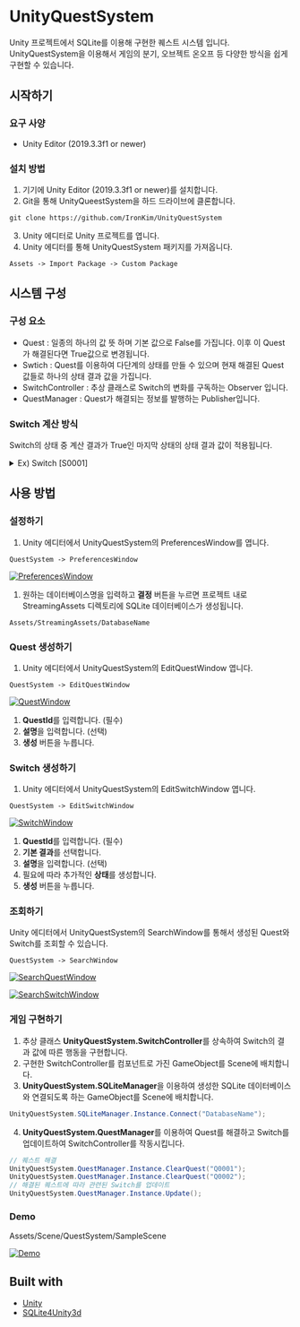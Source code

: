 # UnityQuestSystem
Unity 프로젝트에서 SQLite를 이용해 구현한 퀘스트 시스템 입니다.  
UnityQuestSystem을 이용해서 게임의 분기, 오브젝트 온오프 등 다양한 방식을 쉽게 구현할 수 있습니다.

## 시작하기

### 요구 사양

* Unity Editor (2019.3.3f1 or newer)
  
### 설치 방법

1. 기기에 Unity Editor (2019.3.3f1 or newer)를 설치합니다.
2. Git을 통해 UnityQueestSystem을 하드 드라이브에 클론합니다.  
~~~
git clone https://github.com/IronKim/UnityQuestSystem  
~~~
3. Unity 에디터로 Unity 프로젝트를 엽니다.
4. Unity 에디터를 통해 UnityQuestSystem 패키지를 가져옵니다.  
~~~
Assets -> Import Package -> Custom Package
~~~


## 시스템 구성

### 구성 요소
* Quest : 일종의 하나의 값 뜻 하며 기본 값으로 False를 가집니다. 이후 이 Quest가 해결된다면 True값으로 변경됩니다.
* Swtich : Quest를 이용하여 다단계의 상태를 만들 수 있으며 현재 해결된 Quest 값들로 하나의 상태 결과 값을 가집니다.
* SwitchController : 추상 클래스로 Switch의 변화를 구독하는 Observer 입니다. 
* QuestManager : Quest가 해결되는 정보를 발행하는 Publisher입니다. 


### Switch 계산 방식
Switch의 상태 중 계산 결과가 True인 마지막 상태의 상태 결과 값이 적용됩니다.
<details>
<summary>Ex) Switch [S0001]</summary>

Quest가 아무것도 클리어 되지 않은 상황

상태 | 계산식             | 계산 결과 | 상태 결과
---- | ------------------ | --------- | --------
기본 | -                  | True         | **True** (적용)
0    | [Q0001]            | False     | False
1    | [Q0002] & [Q0003]  | False     | True
<br>

Quest - [Q0001]가 해결 된 상태일때

상태 | 계산식             | 계산 결과 | 상태 결과
---- | ------------------ | --------- | --------
기본 | -                  | True      | True 
0    | [Q0001]            | True      | **False** (적용)
1    | [Q0002] & [Q0003]  | False     | True
<br>

Quest - [Q0001], [Q0002]가 클리어 된 상태일때

상태 | 계산식             | 계산 결과 | 상태 결과
---- | ------------------ | --------- | --------
기본 | -                  | True      | True 
0    | [Q0001]            | True      | **False** (적용)
1    | [Q0002] & [Q0003]  | False     | True
<br>

Quest - [Q0001], [Q0002], [Q0003]가 클리어 된 상태일때

상태 | 계산식             | 계산 결과 | 상태 결과
---- | ------------------ | --------- | --------
기본 | -                  | True      | True 
0    | [Q0001]            | True      | False 
1    | [Q0002] & [Q0003]  | True      | **True** (적용)
<br>

Quest - [Q0002], [Q0003]가 클리어 된 상태일때

상태 | 계산식             | 계산 결과 | 상태 결과
---- | ------------------ | --------- | --------
기본 | -                  | True      | True 
0    | [Q0001]            | False     | False 
1    | [Q0002] & [Q0003]  | True      | **True** (적용)
<br>

Quest - [Q0003]가 클리어 된 상태일때

상태 | 계산식             | 계산 결과 | 상태 결과
---- | ------------------ | --------- | --------
기본 | -                  | True      | **True** (적용)
0    | [Q0001]            | False     | False
1    | [Q0002] & [Q0003]  | False     | True
<br>

</details>





## 사용 방법
### 설정하기
1. Unity 에디터에서 UnityQuestSystem의 PreferencesWindow를 엽니다. 
~~~
QuestSystem -> PreferencesWindow
~~~
  
[![PreferencesWindow](https://ironkim.github.io/assets/image/project/unityquestsystem/preferences.png)](https://ironkim.github.io/assets/image/project/unityquestsystem/preferences.png )

1. 원하는 데이터베이스명을 입력하고 **결정** 버튼을 누르면 프로젝트 내로 StreamingAssets 디렉토리에 SQLite 데이터베이스가 생성됩니다.
~~~
Assets/StreamingAssets/DatabaseName
~~~

### Quest 생성하기
1. Unity 에디터에서 UnityQuestSystem의 EditQuestWindow 엽니다.
~~~
QuestSystem -> EditQuestWindow
~~~

[![QuestWindow](https://ironkim.github.io/assets/image/project/unityquestsystem/quest.png)](https://ironkim.github.io/assets/image/project/unityquestsystem/quest.png )

1. **QuestId**를 입력합니다. (필수)
2. **설명**을 입력합니다. (선택)
3. **생성** 버튼을 누릅니다.

### Switch 생성하기
1. Unity 에디터에서 UnityQuestSystem의 EditSwitchWindow 엽니다.
~~~
QuestSystem -> EditSwitchWindow
~~~

[![SwitchWindow](https://ironkim.github.io/assets/image/project/unityquestsystem/switch.png)](https://ironkim.github.io/assets/image/project/unityquestsystem/switch.png )

1. **QuestId**를 입력합니다. (필수)
2. **기본 결과**를 선택합니다.
3. **설명**을 입력합니다. (선택)
4. 필요에 따라 추가적인 **상태**를 생성합니다.
5. **생성** 버튼을 누릅니다.

### 조회하기
Unity 에디터에서 UnityQuestSystem의 SearchWindow를 통해서 생성된 Quest와 Switch를 조회할 수 있습니다.
~~~
QuestSystem -> SearchWindow
~~~

[![SearchQuestWindow](https://ironkim.github.io/assets/image/project/unityquestsystem/searchquest.png)](https://ironkim.github.io/assets/image/project/unityquestsystem/searchquest.png )
<br>

[![SearchSwitchWindow](https://ironkim.github.io/assets/image/project/unityquestsystem/searchswitch.png)](https://ironkim.github.io/assets/image/project/unityquestsystem/searchswitch.png )

### 게임 구현하기
1. 추상 클래스 **UnityQuestSystem.SwitchController**를 상속하여 Switch의 결과 값에 따른 행동을 구현합니다.
2. 구현한 SwitchController를 컴포넌트로 가진 GameObject를 Scene에 배치합니다.
3. **UnityQuestSystem.SQLiteManager**을 이용하여 생성한 SQLite 데이터베이스와 연결되도록 하는 GameObject를 Scene에 배치합니다.
~~~ c#
UnityQuestSystem.SQLiteManager.Instance.Connect("DatabaseName");
~~~
4. **UnityQuestSystem.QuestManager**를 이용하여 Quest를 해결하고 Switch를 업데이트하여 SwitchController를 작동시킵니다.
~~~ c#
// 퀘스트 해결
UnityQuestSystem.QuestManager.Instance.ClearQuest("Q0001");
UnityQuestSystem.QuestManager.Instance.ClearQuest("Q0002");
// 해결된 퀘스트에 따라 관련된 Switch를 업데이트
UnityQuestSystem.QuestManager.Instance.Update();
~~~

### Demo
Assets/Scene/QuestSystem/SampleScene

[![Demo](https://ironkim.github.io/assets/image/project/unityquestsystem/demo.jpg)](https://ironkim.github.io/assets/image/project/unityquestsystem/demo.jpg )


## Built with
* [Unity](https://unity.com/)
* [SQLite4Unity3d](https://github.com/IronKim/SQLite4Unity3d)

